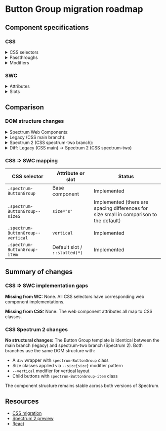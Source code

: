 # Button Group migration roadmap

## Component specifications

### CSS

<details>
<summary>CSS selectors</summary>

- `.spectrum-ButtonGroup`
- `.spectrum-ButtonGroup-item`
- `.spectrum-ButtonGroup.spectrum-ButtonGroup--sizeS`
- `.spectrum-ButtonGroup.spectrum-ButtonGroup--vertical`

</details>

<details>
<summary>Passthroughs</summary>

None found for this component.

</details>

<details>
<summary>Modifiers</summary>

- `--mod-buttongroup-flex-wrap`
- `--mod-buttongroup-justify-content`
- `--mod-buttongroup-spacing`
- `--mod-buttongroup-spacing-horizontal` (deprecated in favor of --mod-buttongroup-spacing)
- `--mod-buttongroup-spacing-vertical` (deprecated in favor of --mod-buttongroup-spacing)

</details>

### SWC

<details>
<summary>Attributes</summary>

- `vertical`
- `size` (values: `s`, `m`, `l`, `xl`)

</details>

<details>
<summary>Slots</summary>

- Default slot (the sp-button elements that make up the group)

</details>

## Comparison

### DOM structure changes

<details>
<summary>Spectrum Web Components:</summary>

```html
<!-- Default slot for sp-button elements -->
<slot></slot>
```

</details>

<details>
<summary>Legacy (CSS main branch):</summary>

```html
<div class="spectrum-ButtonGroup spectrum-ButtonGroup--sizeM">
    <button class="spectrum-Button spectrum-ButtonGroup-item">...</button>
    <button class="spectrum-Button spectrum-ButtonGroup-item">...</button>
    <button class="spectrum-Button spectrum-ButtonGroup-item">...</button>
</div>
```

</details>

<details>
<summary>Spectrum 2 (CSS spectrum-two branch):</summary>

```html
<div class="spectrum-ButtonGroup spectrum-ButtonGroup--sizeM">
    <button class="spectrum-Button spectrum-ButtonGroup-item">...</button>
    <button class="spectrum-Button spectrum-ButtonGroup-item">...</button>
    <button class="spectrum-Button spectrum-ButtonGroup-item">...</button>
</div>
```

</details>

<details>
<summary>Diff: Legacy (CSS main) → Spectrum 2 (CSS spectrum-two)</summary>

**No differences found between main and spectrum-two branches.**

</details>

### CSS => SWC mapping

| CSS selector                      | Attribute or slot             | Status                                                                                  |
| --------------------------------- | ----------------------------- | --------------------------------------------------------------------------------------- |
| `.spectrum-ButtonGroup`           | Base component                | Implemented                                                                             |
| `.spectrum-ButtonGroup--sizeS`    | `size="s"`                    | Implemented (there are spacing differences for size small in comparison to the default) |
| `.spectrum-ButtonGroup--vertical` | `vertical`                    | Implemented                                                                             |
| `.spectrum-ButtonGroup-item`      | Default slot / `::slotted(*)` | Implemented                                                                             |

## Summary of changes

### CSS => SWC implementation gaps

**Missing from WC:**
None. All CSS selectors have corresponding web component implementations.

**Missing from CSS:**
None. The web component attributes all map to CSS classes.

### CSS Spectrum 2 changes

**No structural changes:**
The Button Group template is identical between the main branch (legacy) and spectrum-two branch (Spectrum 2). Both branches use the same DOM structure with:

- A `div` wrapper with `spectrum-ButtonGroup` class
- Size classes applied via `--size{size}` modifier pattern
- `--vertical` modifier for vertical layout
- Child buttons with `spectrum-ButtonGroup-item` class

The component structure remains stable across both versions of Spectrum.

## Resources

- [CSS migration](https://github.com/adobe/spectrum-css/pull/2457)
- [Spectrum 2 preview](https://spectrumcss.z13.web.core.windows.net/pr-2352/index.html?path=/docs/components-button-group--docs)
- [React](https://react-spectrum.adobe.com/s2/index.html?path=/docs/buttongroup--docs)
